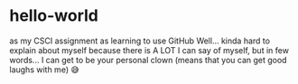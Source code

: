 # hello-world
as my CSCI assignment as learning to use GitHub
Well... kinda hard to explain about myself because there is A LOT I can say of myself, but in few words... I can get to be your personal clown (means that you can get good laughs with me) 😅

